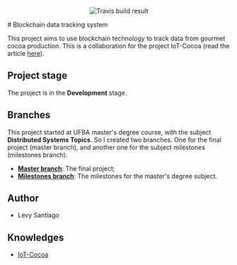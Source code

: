 <p align="center">
  <img src="https://travis-ci.org/Levysantiago/blockchain_data_tracking_system.svg?branch=master" alt="Travis build result">
</p>
# Blockchain data tracking system

This project aims to use blockchain technology to track data from gourmet cocoa production. This is a collaboration for the project IoT-Cocoa (read the article [here](https://ieeexplore.ieee.org/abstract/document/8937903/)).

## Project stage

The project is in the **Development** stage.

## Branches

This project started at UFBA master's degree course, with the subject **Distributed Systems Topics**. So I created two branches. One for the final project (master branch), and another one for the subject milestones (milestones branch).

- **[Master branch](https://github.com/Levysantiago/blockchain_data_tracking_system/tree/master)**: The final project;
- **[Milestones branch](https://github.com/Levysantiago/blockchain_data_tracking_system/tree/milestones)**: The milestones for the master's degree subject.

## Author

- Levy Santiago

## Knowledges

- [IoT-Cocoa](https://ieeexplore.ieee.org/abstract/document/8937903/)
